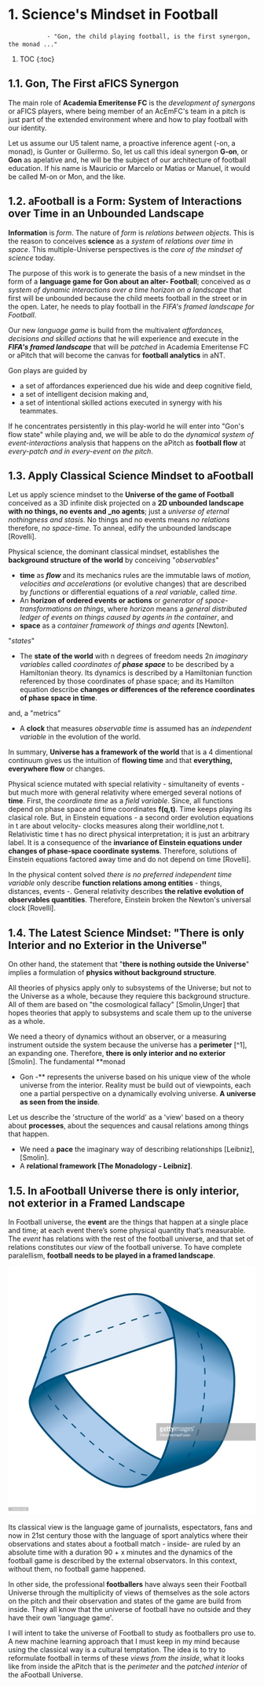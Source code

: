 # 1. Science's Mindset in Football

               - "Gon, the child playing football, is the first synergon, the monad ..."
1. TOC
{:toc}

## 1.1. Gon, The First aFICS Synergon
The main role of **Academia Emeritense FC** is the _development of synergons_ or aFICS players, where being member of an 
AcEmFC's team in a pitch is just part of the extended environment where and how to play football with our identity. 

Let us assume our U5 talent name, a proactive inference agent (-on, a monad), is Gunter or Guillermo. So, let us call this 
ideal synergon **G-on**, or **Gon** as apelative and, he will be the subject of our architecture of football education. If his
name is Mauricio or Marcelo or Matias or Manuel, it would be called M-on or Mon, and the like.

## 1.2. aFootball is a Form: System of Interactions over Time in an Unbounded Landscape
**Information** is _form_. The nature of _form_ is _relations between objects_. This is the reason to conceives **science** as 
a _system_ of _relations over time_ in _space_. This multiple-Universe perspectives is the _core of the mindset of science_ 
today.

The purpose of this work is to generate the basis of a new mindset in the form of a **language game for Gon about an alter-
Football**; conceived as _a system of dynamic interactions over a time horizon on a landscape_ that first will be unbounded 
because the child meets football in the street or in the open. Later, he needs to play football in the _FIFA's framed
landscape for Football_. 

Our new _language game_ is build from the multivalent *affordances, decisions and skilled actions* that he will experience and 
execute in the **_FIFA's framed landscape_** that will be _patched_ in Academia Emeritense FC or aPitch that will become the 
canvas for **football analytics** in aNT. 

Gon plays are guided by 
- a set of affordances experienced due his wide and deep cognitive field, 
- a set of intelligent decision making and,
- a set of intentional skilled actions executed in synergy with his teammates. 

If he concentrates persistently in this play-world he will enter into "Gon's flow state" while playing and, we will be able to
do the _dynamical system of event-interactions_ analysis that happens on the aPitch as **football flow** at _every-patch and
in every-event on the pitch_.

## 1.3. Apply Classical Science Mindset to aFootball
Let us apply science mindset to the **Universe of the game of Football** conceived as a 3D infinite disk projected on a **2D 
unbounded landscape with no things, no events and _no agents**; just a *universe of eternal nothingness and stasis*. No things 
and no events means _no relations_ therefore, _no space-time_. To anneal, edify the unbounded landscape [Rovelli]. 

Physical science, the dominant classical mindset, establishes the **background structure of the world** by conceiving 
"_observables_"
- **time** as _**flow**_ and its mechanics rules are the immutable laws of _motion, velocities and accelerations_ (or evolutive
changes) that are described by _functions_ or differential equations of a _real variable_, called _time_. 
- An **horizon of ordered events or actions** or _generator of space-transformations on things_, where *horizon* means a 
_general distributed ledger of events on things caused by agents in the container_, and
- **space** as a _container framework of things and agents_ [Newton].

"_states_"
- The **state of the world** with n degrees of freedom needs 2n _imaginary variables_ called _coordinates of **phase space**_ 
to be described by a Hamiltonian theory. Its dynamics is described by a Hamiltonian function referenced by those coordinates of
phase space; and its Hamilton equation describe **changes or differences of the reference coordinates of phase space in time**.

and, a "metrics"
- A **clock** that measures _observable time_ is assumed has an _independent variable_ in the evolution of the world.

In summary, **Universe has a framework of the world** that is a 4 dimentional continuum gives us the intuition of **flowing 
time** and that **everything, everywhere flow** or changes.

Physical science mutated with special relativity - simultaneity of events - but much more with general relativity where
emerged several notions of **time**. First, the _coordinate time_ as a _field variable_. Since, all functions depend on phase 
space and time coordinates **f(q,t)**. Time keeps playing its clasical role. But, in Einstein equations - a second order 
evolution equations in t are about velocity- clocks measures along their worldline,not t. Relativistic time t has no direct
physical interpretation; it is just an arbitrary label. It is a consequence of the **invariance of Einstein equations under
changes of phase-space coordinate systems**. Therefore, solutions of Einstein equations factored away time and do not depend
on time [Rovelli].

In the physical content solved _there is no preferred independent time variable_ only describe **function relations among 
entities** - things, distances, events -. General relativity describes **the relative evolution of observables quantities**. 
Therefore, Einstein broken the Newton's universal clock [Rovelli].

## 1.4. The Latest Science Mindset: "There is only Interior and no Exterior in the Universe"
On other hand, the statement that "**there is nothing outside the Universe**" implies a formulation of **physics without 
background structure**. 

All theories of physics apply only to subsystems of the Universe; but not to the Universe as a whole, because they 
requiere this background structure. All of them are based on "the cosmological fallacy" [Smolin,Unger] that hopes theories
that apply to subsystems and scale them up to the universe as a whole. 

We need a theory of dynamics without an observer, or a measuring instrument outside the system because the universe has a 
**perimeter** [^1], an expanding one. Therefore, **there is only interior and no exterior** [Smolin]. The fundamental **monad
- Gon -** represents the universe based on his unique view of the whole universe from the interior. Reality must be build out
of viewpoints, each one a partial perspective on a dynamically evolving universe. **A universe as seen from the inside**.

Let us describe the 'structure of the world' as a 'view' based on a theory about **processes**, about the sequences and causal 
relations among things that happen.

- We need a **pace** the imaginary way of describing relationships [Leibniz],[Smolin].
- A **relational framework [The Monadology - Leibniz]**.

## 1.5. In aFootball Universe there is only interior, not exterior in a Framed Landscape
In Football universe, the **event** are the things that happen at a single place and time; at each event there’s some physical 
quantity that’s measurable. The _event_ has relations with the rest of the football universe, and that set of relations 
constitutes our _view_ of the football universe. To have complete paralellism, **football needs to be played in a framed 
landscape**.

![](/images/aFICS_1logo.jpg "Figure 1.1. Universe with only interior")

Its classical view is the language game of journalists, espectators, fans and now in 21st century those with the language of 
sport analytics where their observations and states about a football match - inside- are ruled by an absolute time with a
duration 90 + x minutes and the dynamics of the football game is described by the external observators. In this context,
without them, no football game happened.

In other side, the professional **footballers** have always seen their Football Universe through the multiplicity of views of
themselves as the sole actors on the pitch and their observation and states of the game are build from inside. They all know
that the universe of football have no outside and they have their own 'language game'.

I will intent to take the universe of Football to study as footballers pro use to. A new machine learning approach that I must
keep in my mind because using the classical way is a cultural temptation. The idea is to try to reformulate football in terms
of these _views from the inside_, what it looks like from inside the aPitch that is the _perimeter_ and the _patched interior_
of the aFootball Universe.

